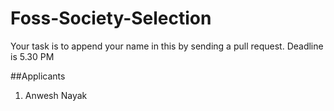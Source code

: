 # Foss-Society-Selection

Your task is to append your name in this by sending a pull request. Deadline is 5.30 PM

##Applicants

1. Anwesh Nayak 
